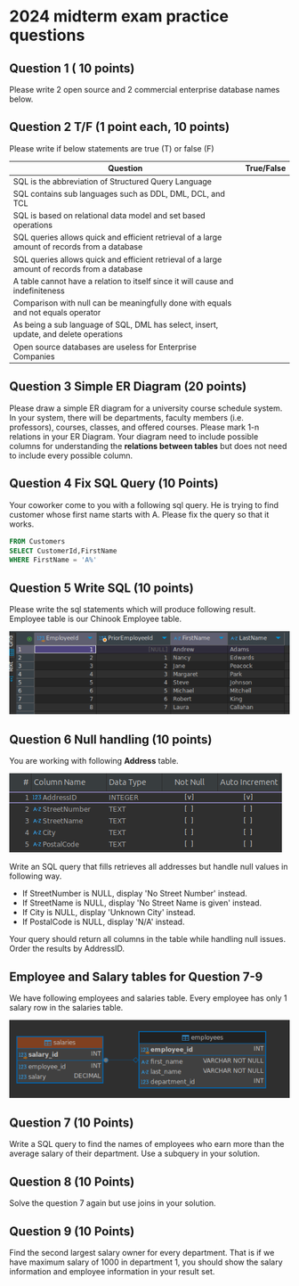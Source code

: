 # 2024 midterm exam practice questions

## Question 1 ( 10 points)

 Please write 2 open source and 2 commercial enterprise database names below. 

## Question 2 T/F (1 point each, 10 points)

Please write if below statements are true (T) or false (F)

| Question | True/False |
|---|---|
| SQL is the abbreviation of Structured Query Language |  |
| SQL contains sub languages such as DDL, DML, DCL, and TCL |  |
| SQL is based on relational data model and set based operations |  |
| SQL queries allows quick and efficient retrieval of a large amount of records from a database |  |
| SQL queries allows quick and efficient retrieval of a large amount of records from a database |  |
| A table cannot have a relation to itself since it will cause and indefiniteness |  |
| Comparison with null can be meaningfully done with equals and not equals operator |  |
| As being a sub language of SQL, DML has select, insert, update, and delete operations |  |
| Open source databases are useless for Enterprise Companies |  |

## Question 3 Simple ER Diagram (20 points)

Please draw a simple ER diagram for a university course schedule system.  
In your system, there will be departments, faculty members (i.e. professors), courses, classes, and offered courses.
Please mark 1-n relations in your ER Diagram.
Your diagram need to include possible columns for understanding the **relations between tables** but does not need to include every possible column.

## Question 4 Fix SQL Query (10 Points)

Your coworker come to you with a following sql query.
He is trying to find customer whose first name starts with A.
Please fix the query so that it works.


```sql
FROM Customers
SELECT CustomerId,FirstName
WHERE FirstName = 'A%'
```

## Question 5 Write SQL (10 points)

Please write the sql statements which will produce following result.
Employee table is our Chinook Employee table.

![prior employee id result set](./images/prior-employee-id.png)

## Question 6 Null handling (10 points)

You are working with following **Address** table.

![Address](./images/address-table.png)

Write an SQL query that fills retrieves all addresses but handle null values in following way.

- If StreetNumber is NULL, display 'No Street Number' instead.
- If StreetName is NULL, display 'No Street Name is given' instead.
- If City is NULL, display 'Unknown City' instead.
- If PostalCode is NULL, display 'N/A' instead.

Your query should return all columns in the table while handling null issues. Order the results by AddressID.

## Employee and Salary tables for Question 7-9

We have following employees and salaries table.
Every employee has only 1 salary row in the salaries table.

![Salaries and Employee](./images/salary-employee.png)

## Question 7 (10 Points)

Write a SQL query to find the names of employees who earn more than the average salary of their department. 
Use a subquery in your solution.


## Question 8 (10 Points)

Solve the question 7 again but use joins in your solution.

## Question 9 (10 Points)

Find the second largest salary owner for every department.
That is if we have maximum salary of 1000 in department 1, you should show the salary information and employee information in your result set.


